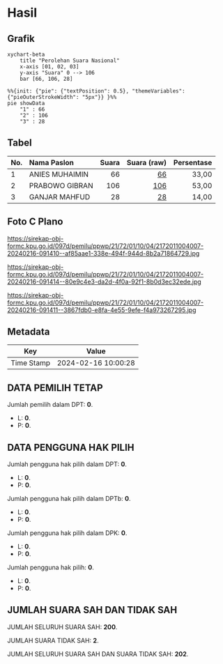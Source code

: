 # Hasil

## Grafik

```mermaid
xychart-beta
    title "Perolehan Suara Nasional"
    x-axis [01, 02, 03]
    y-axis "Suara" 0 --> 106
    bar [66, 106, 28]
```

```mermaid
%%{init: {"pie": {"textPosition": 0.5}, "themeVariables": {"pieOuterStrokeWidth": "5px"}} }%%
pie showData
    "1" : 66
    "2" : 106
    "3" : 28
```

## Tabel

| No. | Nama Paslon    | Suara | Suara (raw) | Persentase |
|:--- |:-------------- | -----:| -----------:| ----------:|
| 1   | ANIES MUHAIMIN | 66    | [66][p-1]   | 33,00      |
| 2   | PRABOWO GIBRAN | 106   | [106][p-2]  | 53,00      |
| 3   | GANJAR MAHFUD  | 28    | [28][p-3]   | 14,00      |


[p-1]: https://github.com/gigit-pemilu/pemilu-2024/blob/main/pilpres/hitung-suara/sub/21-kepulauan-riau/sub/72-kota-tanjung-pinang/sub/01-tanjung-pinang-barat/sub/1004-bukit-cermin/sub/007-tps/sub/paslon-1.txt
[p-2]: https://github.com/gigit-pemilu/pemilu-2024/blob/main/pilpres/hitung-suara/sub/21-kepulauan-riau/sub/72-kota-tanjung-pinang/sub/01-tanjung-pinang-barat/sub/1004-bukit-cermin/sub/007-tps/sub/paslon-2.txt
[p-3]: https://github.com/gigit-pemilu/pemilu-2024/blob/main/pilpres/hitung-suara/sub/21-kepulauan-riau/sub/72-kota-tanjung-pinang/sub/01-tanjung-pinang-barat/sub/1004-bukit-cermin/sub/007-tps/sub/paslon-3.txt

## Foto C Plano

https://sirekap-obj-formc.kpu.go.id/097d/pemilu/ppwp/21/72/01/10/04/2172011004007-20240216-091410--af85aae1-338e-494f-944d-8b2a71864729.jpg

https://sirekap-obj-formc.kpu.go.id/097d/pemilu/ppwp/21/72/01/10/04/2172011004007-20240216-091414--80e9c4e3-da2d-4f0a-92f1-8b0d3ec32ede.jpg

https://sirekap-obj-formc.kpu.go.id/097d/pemilu/ppwp/21/72/01/10/04/2172011004007-20240216-091411--3867fdb0-e8fa-4e55-9efe-f4a973267295.jpg


## Metadata

| Key        | Value               |
| ---------- | ------------------- |
| Time Stamp | 2024-02-16 10:00:28 |


## DATA PEMILIH TETAP

Jumlah pemilih dalam DPT: **0**.
 * L: **0**.
 * P: **0**.

## DATA PENGGUNA HAK PILIH

Jumlah pengguna hak pilih dalam DPT: **0**.
 * L: **0**.
 * P: **0**.

Jumlah pengguna hak pilih dalam DPTb: **0**.
 * L: **0**.
 * P: **0**.

Jumlah pengguna hak pilih dalam DPK: **0**.
 * L: **0**.
 * P: **0**.

Jumlah pengguna hak pilih: **0**.
 * L: **0**.
 * P: **0**.

## JUMLAH SUARA SAH DAN TIDAK SAH

JUMLAH SELURUH SUARA SAH: **200**.

JUMLAH SUARA TIDAK SAH: **2**.

JUMLAH SELURUH SUARA SAH DAN SUARA TIDAK SAH: **202**.


